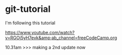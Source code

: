 # git-tutorial

I'm following this tutorial

https://www.youtube.com/watch?v=RGOj5yH7evk&amp;ab_channel=freeCodeCamp.org

10.31am >>> making a 2nd update now
